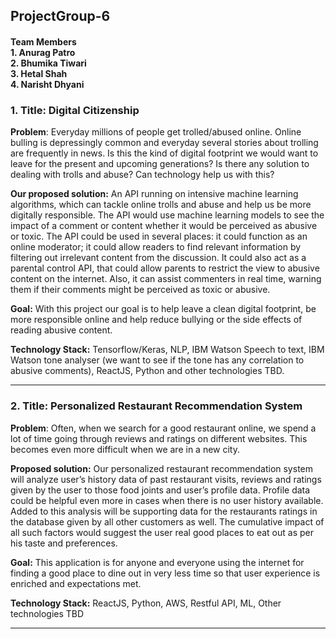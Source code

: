 ## ProjectGroup-6
#### Team Members </br> 1. Anurag Patro </br> 2. Bhumika Tiwari </br> 3. Hetal Shah </br> 4. Narisht Dhyani

### 1. Title: Digital Citizenship
__Problem__: Everyday millions of people get trolled/abused online. Online bulling is depressingly common and everyday several stories about trolling are frequently in news. Is this the kind of digital footprint we would want to leave for the present and upcoming generations? Is there any solution to dealing with trolls and abuse? Can technology help us with this?

__Our proposed solution:__
An API running on intensive machine learning algorithms, which can tackle online trolls and abuse and help us be more digitally responsible. The API would use machine learning models to see the impact of a comment or content whether it would be perceived as abusive or toxic. The API could be used in several places: it could function as an online moderator; it could allow readers to find relevant information by filtering out irrelevant content from the discussion. It could also act as a parental control API, that could allow parents to restrict the view to abusive content on the internet. Also, it can assist commenters in real time, warning them if their comments might be perceived as toxic or abusive.

__Goal:__ With this project our goal is to help leave a clean digital footprint, be more responsible online and help reduce bullying or the side effects of reading abusive content.

__Technology Stack:__ Tensorflow/Keras, NLP, IBM Watson Speech to text, IBM Watson tone analyser (we want to see if the tone has any correlation to abusive comments), ReactJS, Python and other technologies TBD.

------------------------------------------------------------------------------------------------------------------------------

### 2. Title: Personalized Restaurant Recommendation System

__Problem__: Often, when we search for a good restaurant online, we spend a lot of time going through reviews and ratings on different websites. This becomes even more difficult when we are in a new city. 

__Proposed solution:__ Our personalized restaurant recommendation system will analyze user’s history data of past restaurant visits, reviews and ratings given by the user to those food joints and user’s profile data. Profile data could be helpful even more in cases when there is no user history available. Added to this analysis will be supporting data for the restaurants ratings in the database given by all other customers as well. The cumulative impact of all such factors would suggest the user real good places to eat out as per his taste and preferences.

__Goal:__ This application is for anyone and everyone using the internet for finding a good place to dine out in very less time so that user experience is enriched and expectations met.

__Technology Stack:__  ReactJS, Python, AWS, Restful API, ML, Other technologies TBD 

------------------------------------------------------------------------------------------------------------------------------

